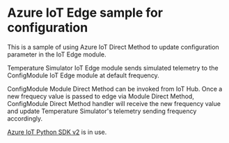 # Azure IoT Edge sample for configuration

This is a sample of using Azure IoT Direct Method to update configuration parameter in the IoT Edge module.

Temperature Simulator IoT Edge module sends simulated telemetry to the ConfigModule IoT Edge module at default frequency.

ConfigModule Module Direct Method can be invoked from IoT Hub. Once a new frequecy value is passed to edge via Module Direct Method, ConfigModule Direct Method handler will receive the new frequency value and update Temperature Simulator's telemetry sending frequency accordingly.

[Azure IoT Python SDK v2](https://github.com/Azure/azure-iot-sdk-python) is in use.




